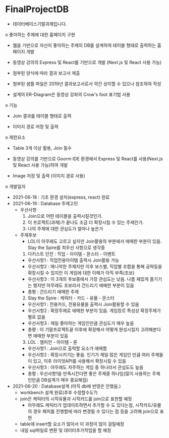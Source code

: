 # FinalProjectDB
- 데이터베이스기말과제입니다.

o 좋아하는 주제에 대한 홈페이지 구현

- 웹을 기반으로 자신이 좋아하는 주제의 DB를 설계하여 테이블 형태로 출력하는 홈페이지 개발

- 동영상 강의의 Express 및 React를 기반으로 개발 (Next.js 및 React 사용 가능)

- 첨부된 양식에 따라 결과 보고서 제출

- 첨부된 샘플 파일은 2019년 결과보고서로서 약간 상이할 수 있으나 참조하여 작성

- 설계의 ER-Diagram은 동영상 강좌의 Crow's foot 표기법 사용



o 기능 

- Join 결과를 테이블 형태로 출력

- 이미지 경로 저장 및 출력 



o 제한요소 

- Table 3개 이상 활용, Join 필수 

- 동영상 강의를 기반으로 Goorm IDE 환경에서 Express 및 React를 사용(Next.js 및 React 사용 가능)하여 개발

- Image 저장 및 출력 (이미지 경로 사용)

o 개발일지
- 2021-06-18 : 기초 환경 설치(express, react) 완료
- 2021-06-19 : Database 주제고민
  - 우선사항
    1. Join으로 어떤 테이블을 출력시킬것인가.
	2. 이 프로젝트(과제)가 끝나도 조금 더 확장시킬 수 있는 주제인가.
	3. 나의 주제에 대한 관심도가 얼마나 높은가
  - 주제후보
    - LOL이 아무래도 고르고 싶지만 Join활용의 부분에서 애매한 부분이 있음. Slay the Spire를 최우선 사항으로 생각중
    1. 다키스트 던전 : 직업 - 아이템 - 몬스터 - 이벤트
	  - 우선사항1 : 직업전용아이템 출력시 Join활용 가능
	  - 우선사항2 : 매니악한 주제지만 이후 보스별, 직업별 조합을 통해 공략등을 확장시킬 수 있지만 이 게임에 대한 이해가 아직 부족(초보)
	  - 우선사항3 : 이 3개의 후보중에서 가장 관심도는 낮음. 나름 재밌게 즐기기는 했지만 아무래도 초보라서 건드리기 애매한 부분이 있음
	  - 총평 : 건드리기 애매한 주제
    2. Slay the Spire : 케릭터 - 카드 - 유물 - 몬스터
	  - 우선사항1 : 전용카드, 전용유물을 출력시 Join활용할 수 있음
	  - 우선사항2 : 확장주제로 애매한 부분이 있음. 게임장르 특성상 확장주제가 별로 없음
	  - 우선사항3 : 제일 좋아하는 게임인만큼 관심도가 매우 높음
	  - 총평 : 이 기말프로젝트끝 이후에 확장해서 어떻게 완성시킬지 고려해본다면 애매한 부분이 있음
	3. LOL : 챔피언 - 아이템 - 룬
	  - 우선사항1 : Join으로 출력할 요소가 애매함
	  - 우선사항2 : 확장시키기는 좋음. 인기가 제일 많은 게임인 만큼 여러 주제들이 있고, 이후 라이엇API를 사용해서 확장시킬 수 있음
	  - 우선사항3 : 아무래도 자주하는 게임 중 하나라서 관심도도 높음
	  - 총평 : 우선사항1을 만족시킨다면 좋은 주제중 하나임(많이 사용하는 주제인만큼 DB설계가 매우 중요해짐)
- 2021-06-20 : Database설계 (아직 db에 반영은 안했음.)
  - workbench 설계 완료(추후 수정할수도?)
  - join은 케릭터의 시작유물과 시작카드를 join으로 표현할 예정
    - 아무래도 케릭터가 업데이트하면서 추가할 수 도 있다는점, 시작카드/유물의 경우 패치를 진행함에 따라 변경될 수 있다는 점 등을 고려해 join으로 표현
  - table에 insert할 요소가 많아서 이 과정이 많이 걸릴예정
  - 내일 sql파일로 변환 및 데이터추가작업을 할 예정